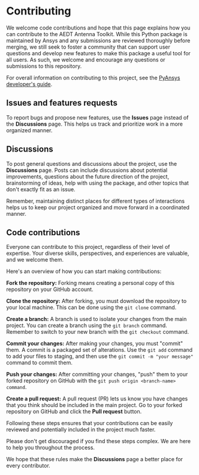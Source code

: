 # Contributing

We welcome code contributions and hope that this
page explains how you can contribute to the AEDT Antenna Toolkit. While this
Python package is maintained by Ansys and any submissions are reviewed
thoroughly before merging, we still seek to foster a community that can
support user questions and develop new features to make this package
a useful tool for all users. As such, we welcome and encourage any
questions or submissions to this repository.

For overall information on contributing to this project, see the [PyAnsys developer's guide].

[PyAnsys Developer's Guide]: https://dev.docs.pyansys.com/index.html

## Issues and features requests

To report bugs and propose new features, use the **Issues** page instead of the **Discussions** page. This helps us track and prioritize work in a more organized manner.

## Discussions

To post general questions and discussions about the project, use the **Discussions** page. Posts can include discussions about potential improvements, questions about the future direction of the project, brainstorming of ideas, help with using the package, and other topics that don't exactly fit as an issue.

Remember, maintaining distinct places for different types of interactions helps us to keep our project organized and move forward in a coordinated manner.

## Code contributions

Everyone can contribute to this project, regardless of their level of expertise. Your diverse skills, perspectives, and experiences are valuable, and we welcome them.

Here's an overview of how you can start making contributions:

**Fork the repository:** Forking means creating a personal copy of this repository on your GitHub account.

**Clone the repository:** After forking, you must download the repository to your local machine. This can be done using the `git clone` command.

**Create a branch:** A branch is used to isolate your changes from the main project. You can create a branch using the `git branch` command. Remember to switch to your new branch with the `git checkout` command.

**Commit your changes:** After making your changes, you must "commit" them. A commit is a packaged set of alterations. Use the `git add` command to add your files to staging, and then use the `git commit -m "your message"` command to commit them.

**Push your changes:** After committing your changes, "push" them to your forked repository on GitHub with the `git push origin <branch-name> command`.

**Create a pull request:** A pull request (PR) lets us know you have changes that you think should be included in the main project. Go to your forked repository on GitHub and click the **Pull request** button.

Following these steps ensures that your contributions can be easily reviewed and potentially included in the project much faster.

Please don't get discouraged if you find these steps complex. We are here to help you throughout the process.

We hope that these rules make the **Discussions** page a better place for every contributor.
